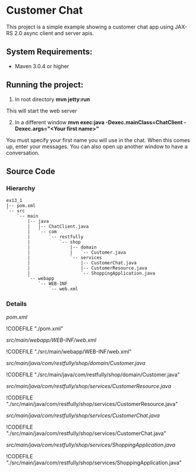 # Customer Chat


<!-- toc -->


This project is a simple example showing a customer chat app using JAX-RS 2.0 async client and server apis.


## System Requirements:

- Maven 3.0.4 or higher


## Running the project:

1. In root directory **mvn jetty:run**

This will start the web server

2. In a different window **mvn exec:java -Dexec.mainClass=ChatClient -Dexec.args="&lt;Your first name&gt;"**


You must specify your first name you will use in the chat.  When this comes up, enter your messages.  You can
also open up another window to have a conversation.






## Source Code


### Hierarchy
```
ex13_1
|-- pom.xml
`-- src
    `-- main
        |-- java
        |   |-- ChatClient.java
        |   `-- com
        |       `-- restfully
        |           `-- shop
        |               |-- domain
        |               |   `-- Customer.java
        |               `-- services
        |                   |-- CustomerChat.java
        |                   |-- CustomerResource.java
        |                   `-- ShoppingApplication.java
        `-- webapp
            `-- WEB-INF
                `-- web.xml
```


### Details


*pom.xml*

!CODEFILE "./pom.xml"


*src/main/webapp/WEB-INF/web.xml*

!CODEFILE "./src/main/webapp/WEB-INF/web.xml"


*src/main/java/com/restfully/shop/domain/Customer.java*

!CODEFILE "./src/main/java/com/restfully/shop/domain/Customer.java"


*src/main/java/com/restfully/shop/services/CustomerResource.java*

!CODEFILE "./src/main/java/com/restfully/shop/services/CustomerResource.java"


*src/main/java/com/restfully/shop/services/CustomerChat.java*

!CODEFILE "./src/main/java/com/restfully/shop/services/CustomerChat.java"


*src/main/java/com/restfully/shop/services/ShoppingApplication.java*

!CODEFILE "./src/main/java/com/restfully/shop/services/ShoppingApplication.java"
